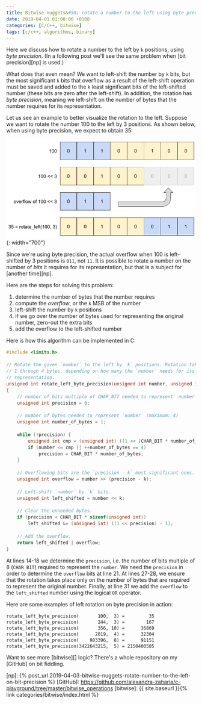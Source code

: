 ```yaml
---
title: Bitwise nuggets&#58; rotate a number to the left using byte precision
date: 2019-04-01 01:00:00 +0100
categories: [C/C++, bitwise]
tags: [c/c++, algorithms, binary]
---
```


Here we discuss how to rotate a number to the left by `k` positions, using *byte precision*. (In a following post we'll see the same problem when [bit precision][np] is used.)

What does that even mean? We want to left-shift the number by `k` bits, but the most significant `k` bits that overflow as a result of the left-shift operation must be saved and added to the `k` least significant bits of the left-shifted number (these bits are zero after the left-shift). In addition, the rotation has *byte precision*, meaning we left-shift on the number of bytes that the number requires for its representation.

Let us see an example to better visualize the rotation to the left. Suppose we want to rotate the number 100 to the left by 3 positions. As shown below, when using byte precision, we expect to obtain 35:

![rotate_left(100, 3)](/assets/img/posts/bitwise_rotate_left_byte.png){: width="700"}

Since we're using byte precision, the actual overflow when 100 is left-shifted by 3 positions is `011`, not `11`. It is possible to rotate a number on the number of *bits* it requires for its representation, but that is a subject for [another time][np].

Here are the steps for solving this problem:

1. determine the number of bytes that the number requires
1. compute the *overflow*, or the `k` MSB of the number
1. left-shift the number by `k` positions
1. if we go over the number of bytes used for representing the original number, zero-out the extra bits
1. add the overflow to the left-shifted number

Here is how this algorithm can be implemented in C:

```c
#include <limits.h>

// Rotate the given `number` to the left by `k` positions. Rotation takes place on
// 1 through 4 bytes, depending on how many the `number` needs for its
// representation.
unsigned int rotate_left_byte_precision(unsigned int number, unsigned int k)
{
    // number of bits multiple of CHAR_BIT needed to represent `number`
    unsigned int precision = 0;

    // number of bytes needed to represent `number` (maximum: 4)
    unsigned int number_of_bytes = 1;

    while (!precision) {
        unsigned int cmp = (unsigned int) ((1 << (CHAR_BIT * number_of_bytes)) - 1);
        if (number <= cmp || ++number_of_bytes == 4)
            precision = CHAR_BIT * number_of_bytes;
    }

    // Overflowing bits are the `precision - k` most significant ones.
    unsigned int overflow = number >> (precision - k);

    // Left-shift `number` by `k` bits.
    unsigned int left_shifted = number << k;

    // Clear the unneeded bytes.
    if (precision < CHAR_BIT * sizeof(unsigned int))
        left_shifted &= (unsigned int) ((1 << precision) - 1);

    // Add the overflow.
    return left_shifted | overflow;
}
```

At lines 14-18 we determine the `precision`, i.e. the number of bits multiple of 8 (`CHAR_BIT`) required to represent the `number`. We need the `precision` in order to determine the `overflow` bits at line 21. At lines 27-28, we ensure that the rotation takes place only on the number of bytes that are required to represent the original number. Finally, at line 31 we add the `overflow` to the `left_shifted` number using the logical `OR` operator.

Here are some examples of left rotation on byte precision in action:

```
rotate_left_byte_precision(       100,  3) =         35
rotate_left_byte_precision(       244,  3) =        167
rotate_left_byte_precision(       356, 10) =      36869
rotate_left_byte_precision(      2019,  4) =      32304
rotate_left_byte_precision(    983396,  8) =      91151
rotate_left_byte_precision(3422643215,  5) = 2150400505
```

Want to see more [bitwise][] logic? There's a whole repository on my [GitHub] on bit fiddling.

<!-- links -->
[np]: {% post_url 2019-04-03-bitwise-nuggets-rotate-number-to-the-left-on-bit-precision %}
[GitHub]: https://github.com/alexandra-zaharia/c-playground/tree/master/bitwise_operations
[bitwise]: {{ site.baseurl }}{% link categories/bitwise/index.html %}